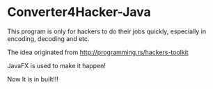 # Converter4Hacker-Java
This program is only for hackers to do their jobs quickly, especially in encoding, decoding and etc.

The idea originated from http://programming.rs/hackers-toolkit

JavaFX is used to make it happen!

Now It is in built!!!
